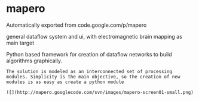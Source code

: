 # mapero
Automatically exported from code.google.com/p/mapero

general dataflow system and ui, with electromagnetic brain mapping as main target

Python based framework for creation of dataflow networks to build algorithms graphically.

    The solution is modeled as an interconnected set of processing modules. Simplicity is the main objective, so the creation of new modules is as easy as create a python module 
    
    ![](http://mapero.googlecode.com/svn/images/mapero-screen01-small.png)
